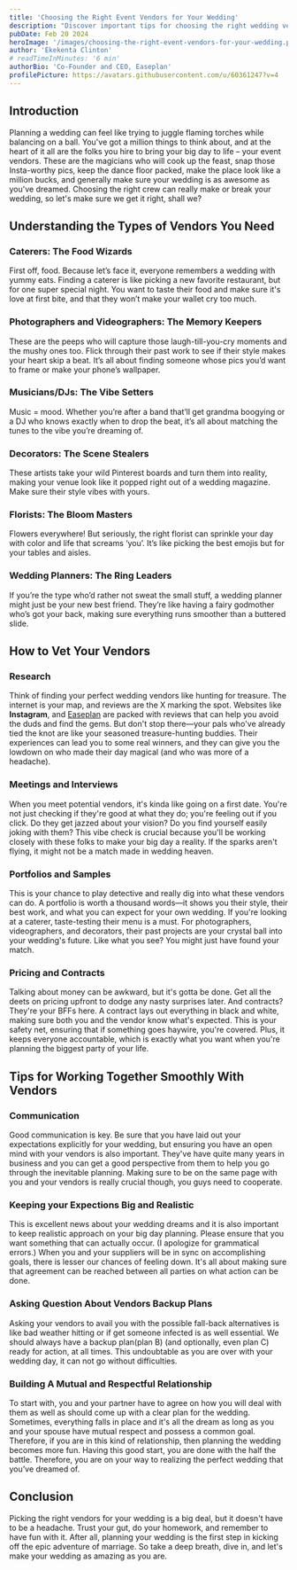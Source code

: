 ```yaml
---
title: 'Choosing the Right Event Vendors for Your Wedding'
description: "Discover important tips for choosing the right wedding vendors to ensure your big day is a dream come true. Learn how to effectively vet caterers, photographers, musicians, and more, ensuring a smooth collaboration for a flawless event. From understanding contracts to maintaining open communication, this guide covers everything you need to navigate the wedding planning process with ease. Perfect for couples looking to make informed decisions and create unforgettable memories."
pubDate: Feb 20 2024
heroImage: '/images/choosing-the-right-event-vendors-for-your-wedding.png'
author: 'Ekekenta Clinton'
# readTimeInMinutes: '6 min'
authorBio: 'Co-Founder and CEO, Easeplan'
profilePicture: https://avatars.githubusercontent.com/u/60361247?v=4
---
```



## Introduction
Planning a wedding can feel like trying to juggle flaming torches while balancing on a ball. You've got a million things to think about, and at the heart of it all are the folks you hire to bring your big day to life – your event vendors. These are the magicians who will cook up the feast, snap those Insta-worthy pics, keep the dance floor packed, make the place look like a million bucks, and generally make sure your wedding is as awesome as you've dreamed. Choosing the right crew can really make or break your wedding, so let's make sure we get it right, shall we?


## Understanding the Types of Vendors You Need
### Caterers: The Food Wizards
First off, food. Because let’s face it, everyone remembers a wedding with yummy eats. Finding a caterer is like picking a new favorite restaurant, but for one super special night. You want to taste their food and make sure it's love at first bite, and that they won’t make your wallet cry too much.

### Photographers and Videographers: The Memory Keepers
These are the peeps who will capture those laugh-till-you-cry moments and the mushy ones too. Flick through their past work to see if their style makes your heart skip a beat. It’s all about finding someone whose pics you’d want to frame or make your phone’s wallpaper.

### Musicians/DJs: The Vibe Setters
Music = mood. Whether you’re after a band that’ll get grandma boogying or a DJ who knows exactly when to drop the beat, it’s all about matching the tunes to the vibe you’re dreaming of.

### Decorators: The Scene Stealers
These artists take your wild Pinterest boards and turn them into reality, making your venue look like it popped right out of a wedding magazine. Make sure their style vibes with yours.

### Florists: The Bloom Masters
Flowers everywhere! But seriously, the right florist can sprinkle your day with color and life that screams ‘you’. It’s like picking the best emojis but for your tables and aisles.

### Wedding Planners: The Ring Leaders
If you’re the type who’d rather not sweat the small stuff, a wedding planner might just be your new best friend. They’re like having a fairy godmother who’s got your back, making sure everything runs smoother than a buttered slide.

## How to Vet Your Vendors
### Research
Think of finding your perfect wedding vendors like hunting for treasure. The internet is your map, and reviews are the X marking the spot. Websites like **Instagram**, and [Easeplan](https://www.easeplan.io) are packed with reviews that can help you avoid the duds and find the gems. But don't stop there—your pals who've already tied the knot are like your seasoned treasure-hunting buddies. Their experiences can lead you to some real winners, and they can give you the lowdown on who made their day magical (and who was more of a headache).

### Meetings and Interviews
When you meet potential vendors, it's kinda like going on a first date. You're not just checking if they're good at what they do; you're feeling out if you click. Do they get jazzed about your vision? Do you find yourself easily joking with them? This vibe check is crucial because you'll be working closely with these folks to make your big day a reality. If the sparks aren't flying, it might not be a match made in wedding heaven.

### Portfolios and Samples
This is your chance to play detective and really dig into what these vendors can do. A portfolio is worth a thousand words—it shows you their style, their best work, and what you can expect for your own wedding. If you're looking at a caterer, taste-testing their menu is a must. For photographers, videographers, and decorators, their past projects are your crystal ball into your wedding's future. Like what you see? You might just have found your match.

### Pricing and Contracts
Talking about money can be awkward, but it's gotta be done. Get all the deets on pricing upfront to dodge any nasty surprises later. And contracts? They're your BFFs here. A contract lays out everything in black and white, making sure both you and the vendor know what's expected. This is your safety net, ensuring that if something goes haywire, you're covered. Plus, it keeps everyone accountable, which is exactly what you want when you're planning the biggest party of your life.

## Tips for Working Together Smoothly With Vendors

### Communication
Good communication is key. Be sure that you have laid out your expectations explicitly for your wedding, but ensuring you have an open mind with your vendors is also important. They've have quite many years in business and you can get a good perspective from them to help you go through the inevitable planning. Making sure to be on the same page with you and your vendors is really crucial though, you guys need to cooperate.

### Keeping your Expections Big and Realistic
This is excellent news about your wedding dreams and it is also important to keep realistic approach on your big day planning. Please ensure that you want something that can actually occur. (I apologize for grammatical errors.) When you and your suppliers will be in sync on accomplishing goals, there is lesser our chances of feeling down. It's all about making sure that agreement can be reached between all parties on what action can be done.

### Asking Question About Vendors Backup Plans
Asking your vendors to avail you with the possible fall-back alternatives is like bad weather hitting or if get someone infected is as well essential. We should always have a backup plan(plan B) (and optionally, even plan C) ready for action, at all times. This undoubtable as you are over with your wedding day, it can not go without difficulties.

### Building A Mutual and Respectful Relationship
To start with, you and your partner have to agree on how you will deal with them as well as should come up with a clear plan for the wedding. Sometimes, everything falls in place and it's all the dream as long as you and your spouse have mutual respect and possess a common goal. Therefore, if you are in this kind of relationship, then planning the wedding becomes more fun. Having this good start, you are done with the half the battle. Therefore, you are on your way to realizing the perfect wedding that you’ve dreamed of.

## Conclusion
Picking the right vendors for your wedding is a big deal, but it doesn't have to be a headache. Trust your gut, do your homework, and remember to have fun with it. After all, planning your wedding is the first step in kicking off the epic adventure of marriage. So take a deep breath, dive in, and let's make your wedding as amazing as you are.